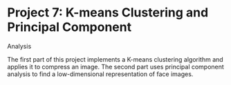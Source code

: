 # Project 7: K-means Clustering and Principal Component
Analysis

The first part of this project implements a K-means clustering algorithm and
applies it to compress an image. The second part uses principal
component analysis to find a low-dimensional representation of face images.
